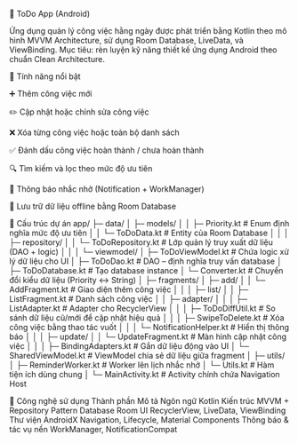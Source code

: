 📝 ToDo App (Android)

Ứng dụng quản lý công việc hằng ngày được phát triển bằng Kotlin theo mô hình MVVM Architecture,
sử dụng Room Database, LiveData, và ViewBinding.
Mục tiêu: rèn luyện kỹ năng thiết kế ứng dụng Android theo chuẩn Clean Architecture.

🚀 Tính năng nổi bật

➕ Thêm công việc mới

✏️ Cập nhật hoặc chỉnh sửa công việc

❌ Xóa từng công việc hoặc toàn bộ danh sách

✅ Đánh dấu công việc hoàn thành / chưa hoàn thành

🔍 Tìm kiếm và lọc theo mức độ ưu tiên

🔔 Thông báo nhắc nhở (Notification + WorkManager)

💾 Lưu trữ dữ liệu offline bằng Room Database

🧱 Cấu trúc dự án
app/
 ├─ data/
 │   ├─ models/
 │   │   ├─ Priority.kt           # Enum định nghĩa mức độ ưu tiên
 │   │   └─ ToDoData.kt           # Entity của Room Database
 │   │
 │   ├─ repository/
 │   │   └─ ToDoRepository.kt     # Lớp quản lý truy xuất dữ liệu (DAO + logic)
 │   │
 │   └─ viewmodel/
 │       ├─ ToDoViewModel.kt      # Chứa logic xử lý dữ liệu cho UI
 │       ├─ ToDoDao.kt            # DAO – định nghĩa truy vấn database
 │       ├─ ToDoDatabase.kt       # Tạo database instance
 │       └─ Converter.kt          # Chuyển đổi kiểu dữ liệu (Priority <-> String)
 │
 ├─ fragments/
 │   ├─ add/
 │   │   └─ AddFragment.kt        # Giao diện thêm công việc
 │   │
 │   ├─ list/
 │   │   ├─ ListFragment.kt       # Danh sách công việc
 │   │   ├─ adapter/
 │   │   │   ├─ ListAdapter.kt    # Adapter cho RecyclerView
 │   │   │   ├─ ToDoDiffUtil.kt   # So sánh dữ liệu cũ/mới để cập nhật hiệu quả
 │   │   │   ├─ SwipeToDelete.kt  # Xóa công việc bằng thao tác vuốt
 │   │   │   └─ NotificationHelper.kt # Hiển thị thông báo
 │   │
 │   ├─ update/
 │   │   └─ UpdateFragment.kt     # Màn hình cập nhật công việc
 │   │
 │   ├─ BindingAdapters.kt        # Gắn dữ liệu động vào UI
 │   └─ SharedViewModel.kt        # ViewModel chia sẻ dữ liệu giữa fragment
 │
 ├─ utils/
 │   ├─ ReminderWorker.kt         # Worker lên lịch nhắc nhở
 │   └─ Utils.kt                  # Hàm tiện ích dùng chung
 │
 └─ MainActivity.kt               # Activity chính chứa Navigation Host

🧰 Công nghệ sử dụng
Thành phần	Mô tả
Ngôn ngữ	Kotlin
Kiến trúc	MVVM + Repository Pattern
Database	Room
UI	RecyclerView, LiveData, ViewBinding
Thư viện AndroidX	Navigation, Lifecycle, Material Components
Thông báo & tác vụ nền	WorkManager, NotificationCompat


